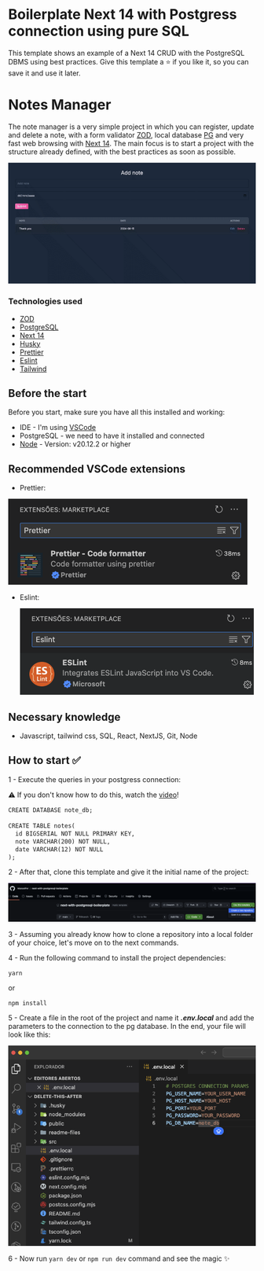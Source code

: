 # Boilerplate Next 14 with Postgress connection using pure SQL

This template shows an example of a Next 14 CRUD with the PostgreSQL DBMS using best practices. Give this template a ⭐ if you like it, so you can save it and use it later.

# Notes Manager

The note manager is a very simple project in which you can register, update and delete a note, with a form validator [ZOD](https://zod.dev/?id=introduction), local database [PG](https://www.postgresql.org/download/) and very fast web browsing with [Next 14](https://nextjs.org/blog/next-14). The main focus is to start a project with the structure already defined, with the best practices as soon as possible.

![alt text](https://github.com/ManoelFer/next-with-postgresql-boilerplate/blob/main/readme-files/notes-management-2024-8-15.gif "Web example gif")

### Technologies used

- [ZOD](https://zod.dev/?id=introduction)
- [PostgreSQL](https://www.postgresql.org/download/)
- [Next 14](https://nextjs.org/blog/next-14)
- [Husky](https://typicode.github.io/husky/)
- [Prettier](https://prettier.io/)
- [Eslint](https://eslint.org/)
- [Tailwind](https://tailwindcss.com/)

## Before the start

Before you start, make sure you have all this installed and working:

- IDE - I'm using [VSCode](https://code.visualstudio.com/download)
- PostgreSQL - we need to have it installed and connected
- [Node](https://nodejs.org/en/download/package-manager/current) - Version: v20.12.2 or higher

## Recommended VSCode extensions
- Prettier:
  
 ![prettier](https://github.com/ManoelFer/next-with-postgresql-boilerplate/blob/main/readme-files/prettier.png)

- Eslint:
  
  ![eslint](https://github.com/ManoelFer/next-with-postgresql-boilerplate/blob/main/readme-files/eslint.png)

## Necessary knowledge
- Javascript, tailwind css, SQL, React, NextJS, Git, Node

## How to start ✅

1 - Execute the queries in your postgress connection:

⚠️ If you don't know how to do this, watch the [video](https://www.youtube.com/watch?v=L_2l8XTCPAE)!

```
CREATE DATABASE note_db;

CREATE TABLE notes(
  id BIGSERIAL NOT NULL PRIMARY KEY,
  note VARCHAR(200) NOT NULL,
  date VARCHAR(12) NOT NULL
);
```

2 - After that, clone this template and give it the initial name of the project:

![alt text](https://github.com/ManoelFer/next-with-postgresql-boilerplate/blob/main/readme-files/use-template.png)

3 - Assuming you already know how to clone a repository into a local folder of your choice, let's move on to the next commands.

4 - Run the following command to install the project dependencies:
```
yarn
```
or
```
npm install
```

5 - Create a file in the root of the project and name it ***.env.local*** and add the parameters to the connection to the pg database. In the end, your file will look like this:

![env file](https://github.com/ManoelFer/next-with-postgresql-boilerplate/blob/main/readme-files/env.png)

6 - Now run ```yarn dev``` or ```npm run dev``` command and see the magic ✨


